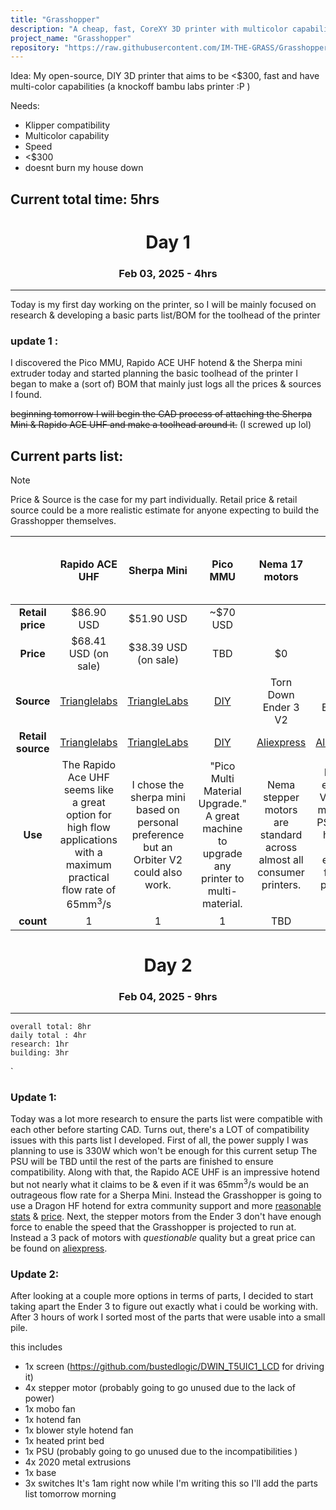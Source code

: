```yaml
---
title: "Grasshopper"
description: "A cheap, fast, CoreXY 3D printer with multicolor capabilities."
project_name: "Grasshopper"
repository: "https://raw.githubusercontent.com/IM-THE-GRASS/Grasshopper/refs/heads/main/journal.md"
---
```

Idea: My open-source, DIY 3D printer that aims to be <$300, fast and have multi-color capabilities
(a knockoff bambu labs printer :P )


Needs:
- Klipper compatibility
- Multicolor capability
- Speed
- <$300 
- doesnt burn my house down

## Current total time: 5hrs





<div align="center"><h1>Day 1</h1></div>
<div align="center"><h3>Feb 03, 2025 - 4hrs</h3></div>

<hr>

Today is my first day working on the printer, so I will be mainly focused on research & developing a basic parts list/BOM for the toolhead of the printer

### update 1 :

I discovered the Pico MMU, Rapido ACE UHF hotend & the Sherpa mini extruder today and started planning the basic toolhead of the printer
I began to make a (sort of) BOM that mainly just logs all the prices & sources I found. 

~~beginning tomorrow I will begin the CAD process of attaching the Sherpa Mini & Rapido ACE UHF and make a toolhead around it.~~ (I screwed up lol)

## Current parts list: 

> [!NOTE]
> Price & Source is the case for my part individually. Retail price & retail source could be a more realistic estimate for anyone expecting to build the Grasshopper themselves.

|         ‎         |                                                          Rapido ACE UHF<br>                                                          |                                       Sherpa Mini                                       |                                         Pico MMU                                          |                            Nema 17 motors                             |                                           PSU                                            | Linear rods | BLTouch | Metal extrusions (Exact specs TBD)        |
| :---------------: | :----------------------------------------------------------------------------------------------------------------------------------: | :-------------------------------------------------------------------------------------: | :---------------------------------------------------------------------------------------: | :-------------------------------------------------------------------: | :--------------------------------------------------------------------------------------: | :---------: | ------- | ----------------------------------------- |
| **Retail price**  |                                                             $86.90  USD                                                              |                                       $51.90 USD                                        |                                         ~$70 USD                                          |                                                                       |                                                                                          |             |         |                                           |
|     **Price**     |                                                         $68.41 USD (on sale)                                                         |                                  $38.39 USD (on sale)                                   |                                            TBD                                            |                                  $0                                   |                                            $0                                            |             |         |                                           |
|    **Source**     |                        [Trianglelabs](https://trianglelab.net/products/sherpa-mini-extruder?VariantsId=10515)                        | [TriangleLabs](https://trianglelab.net/products/sherpa-mini-extruder?VariantsId=10515)  |             [DIY    ](https://github.com/lhndo/LH-Stinger/wiki/Pico-MMU#bom)              |                         Torn Down Ender 3 V2                          |                                   Torn Down Ender 3 V2                                   |             |         | torn down Ender 3 V2                      |
| **Retail source** |                        [Trianglelabs](https://trianglelab.net/products/sherpa-mini-extruder?VariantsId=10515)                        | [TriangleLabs](https://trianglelab.net/products/sherpa-mini-extruder?VariantsId=10515)  |               [DIY](https://github.com/lhndo/LH-Stinger/wiki/Pico-MMU#bom)                |               [Aliexpress ](https://www.aliexpress.us/)               |                        [Aliexpress ](https://www.aliexpress.us/)                         |             |         | [Aliexpress ](https://www.aliexpress.us/) |
|      **Use**      | The Rapido Ace UHF seems like a great option for high flow applications with a maximum practical flow rate of <br>65mm<sup>3</sup>/s | I chose the sherpa mini based on personal preference but an Orbiter V2 could also work. | "Pico Multi Material Upgrade." A great  machine to upgrade any printer to multi-material. | Nema stepper motors are standard across almost all consumer printers. | My old ender 3 V2 has a meanwell PSU that I hope is good enough for this printer's power |             |         |                                           |
|     **count**     |                                                                  1                                                                   |                                            1                                            |                                             1                                             |                                  TBD                                  |                                            1                                             |     TBD     | 1       | TBD                                       |

<div align="center"><h1>Day 2</h1></div>
<div align="center"><h3>Feb 04, 2025 -  9hrs</h3></div>

<hr>

	overall total: 8hr
	daily total : 4hr
	research: 1hr
	building: 3hr
`

### Update 1:
Today was a lot more research to ensure the parts list were compatible with each other before starting CAD. Turns out, there's a LOT of compatibility issues with this parts list I developed. First of all, the power supply I was planning to use is 330W which won't be enough for this current setup The PSU will be TBD until the rest of the parts are finished to ensure compatibility. Along with that, the Rapido ACE UHF is an impressive hotend but not nearly what it claims to be & even if it was 65mm<sup>3</sup>/s would be an outrageous flow rate for a Sherpa Mini. Instead the Grasshopper is going to use a Dragon HF hotend for extra community support and more [reasonable stats](https://www.reddit.com/r/voroncorexy/comments/o0cuxd/does_anyone_know_max_flow_rate_for_different_hot/) & [price](https://www.trianglelab.net/products/dragon-hotend?VariantsId=11396). Next, the stepper motors from the Ender 3 don't have enough force to enable the speed that the Grasshopper is projected to run at. Instead a 3 pack of motors with *questionable* quality but a great price can be found on [aliexpress](https://www.aliexpress.us/item/2255801033887365.html?spm=a2g0o.productlist.main.2.76d645af92nVLa&algo_pvid=b81d5402-f309-40b6-9f3b-66931c66e33a&algo_exp_id=b81d5402-f309-40b6-9f3b-66931c66e33a-1&pdp_npi=4%40dis%21USD%2132.09%2125.99%21%21%2132.09%2125.99%21%402103146c17387183294372792eb597%2110000015342053269%21sea%21US%214468387228%21X&curPageLogUid=UKCwPiWFbb8p&utparam-url=scene%3Asearch%7Cquery_from%3A&gatewayAdapt=glo2usa). 

### Update 2: 
After looking at a couple more options in terms of parts, I decided to start taking apart the Ender 3 to figure out exactly what i could be working with. After 3 hours of work I sorted most of the parts that were usable into a small pile. 



this includes 
- 1x screen (https://github.com/bustedlogic/DWIN_T5UIC1_LCD for driving it)
- 4x stepper motor (probably going to go unused due to the lack of power)
- 1x mobo fan
- 1x hotend fan
- 1x blower style hotend fan
- 1x heated print bed
- 1x PSU (probably going to go unused due to the incompatibilities )
- 4x 2020 metal extrusions
- 1x base
- 3x switches
It's 1am right now while I'm writing this so I'll add the parts list tomorrow morning 



